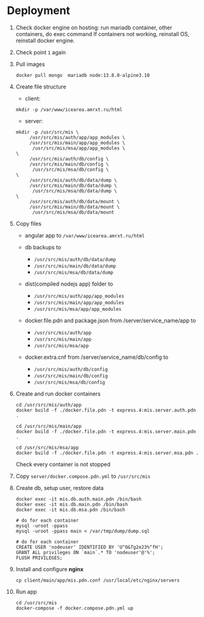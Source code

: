 # Deployment

1. Check docker engine on hosting: run mariadb container, other containers, 
	do exec command
	If containers not working, reinstall OS, reinstall docker engine.
	
2. Check point `1` again

3. Pull images

	```
	docker pull mongo  mariadb node:13.8.0-alpine3.10
	```

4. Create file structure

	* client:
	
	```
	mkdir -p /var/www/icearea.amrxt.ru/html
	```
	
	* server:
	
 	```
	mkdir -p /usr/src/mis \
		 /usr/src/mis/auth/app/app_modules \
		 /usr/src/mis/main/app/app_modules \
		  /usr/src/mis/msa/app/app_modules \
	\
		 /usr/src/mis/auth/db/config \
		 /usr/src/mis/main/db/config \
		  /usr/src/mis/msa/db/config \
	\
		 /usr/src/mis/auth/db/data/dump \
		 /usr/src/mis/main/db/data/dump \
		  /usr/src/mis/msa/db/data/dump \
	\
		 /usr/src/mis/auth/db/data/mount \
		 /usr/src/mis/main/db/data/mount \
		  /usr/src/mis/msa/db/data/mount
	```

5. Copy files

	* angular app to 
		`/var/www/icearea.amrxt.ru/html`

	* db backups to

		* `/usr/src/mis/auth/db/data/dump`
	 	* `/usr/src/mis/main/db/data/dump`
	 	* `/usr/src/mis/msa/db/data/dump`
			
	* dist(compiled nodejs app) folder to

		 * `/usr/src/mis/auth/app/app_modules`
		 * `/usr/src/mis/main/app/app_modules`
		 * `/usr/src/mis/msa/app/app_modules`
		 
	* docker.file.pdn and package.json from /server/service_name/app to
		
		* `/usr/src/mis/auth/app`
		* `/usr/src/mis/main/app`
		* `/usr/src/mis/msa/app`
		
	* docker.extra.cnf from /server/service_name/db/config  to
		
		* `/usr/src/mis/auth/db/config`
       * `/usr/src/mis/main/db/config`
       * `/usr/src/mis/msa/db/config`


6. Create and run docker containers

	```
	cd /usr/src/mis/auth/app
	docker build -f ./docker.file.pdn -t express.4:mis.server.auth.pdn .
	```
	```
	cd /usr/src/mis/main/app
	docker build -f ./docker.file.pdn -t express.4:mis.server.main.pdn .
	```
	```
	cd /usr/src/mis/msa/app
	docker build -f ./docker.file.pdn -t express.4:mis.server.msa.pdn .
	```

	Check every container is not stopped

7. Copy `server/docker.compose.pdn.yml` to `/usr/src/mis`

8. Create db, setup user, restore data
	
	```
	docker exec -it mis.db.auth.main.pdn /bin/bash
	docker exec -it mis.db.main.pdn /bin/bash
	docker exec -it mis.db.msa.pdn /bin/bash
	
	# do for each container
	mysql -uroot -ppass
   mysql -uroot -ppass main < /var/tmp/dump/dump.sql
	
	# do for each container	
	CREATE USER 'nodeuser' IDENTIFIED BY 'U^O&Tg2e23%^fH';
	GRANT ALL privileges ON `main`.* TO 'nodeuser'@'%';
	FLUSH PRIVILEGES;
	```

9. Install and configure **nginx**
	
	```
	cp client/main/app/mis.pdn.conf /usr/local/etc/nginx/servers
	```
	
10. Run app

	```
    cd /usr/src/mis
    docker-compose -f docker.compose.pdn.yml up
    ```
